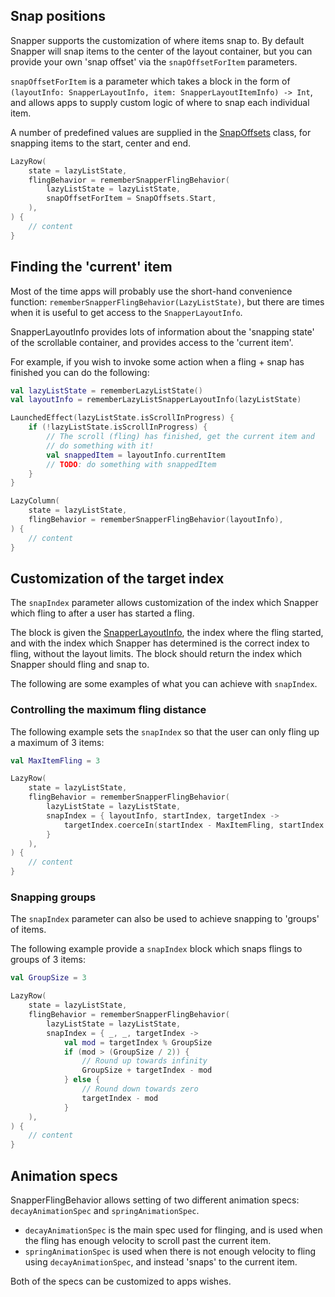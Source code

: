 
## Snap positions

Snapper supports the customization of where items snap to. By default Snapper will snap
items to the center of the layout container, but you can provide your own 'snap offset' via
the `snapOffsetForItem` parameters.

`snapOffsetForItem` is a parameter which takes a block in the form of `(layoutInfo: SnapperLayoutInfo, item: SnapperLayoutItemInfo) -> Int`,
and allows apps to supply custom logic of where to snap each individual item.

A number of predefined values are supplied in the [SnapOffsets](../api/lib/dev.chrisbanes.snapper/-snap-offsets/) class,
for snapping items to the start, center and end.

``` kotlin
LazyRow(
    state = lazyListState,
    flingBehavior = rememberSnapperFlingBehavior(
        lazyListState = lazyListState,
        snapOffsetForItem = SnapOffsets.Start,
    ),
) {
    // content
}
```

## Finding the 'current' item

Most of the time apps will probably use the short-hand convenience function: 
`rememberSnapperFlingBehavior(LazyListState)`, but there are times when
it is useful to get access to the `SnapperLayoutInfo`.

SnapperLayoutInfo provides lots of information about the 'snapping state' of 
the scrollable container, and provides access to the 'current item'.

For example, if you wish to invoke some action when a fling + snap has finished
you can do the following:

``` kotlin
val lazyListState = rememberLazyListState()
val layoutInfo = rememberLazyListSnapperLayoutInfo(lazyListState)

LaunchedEffect(lazyListState.isScrollInProgress) {
    if (!lazyListState.isScrollInProgress) {
        // The scroll (fling) has finished, get the current item and
        // do something with it!
        val snappedItem = layoutInfo.currentItem
        // TODO: do something with snappedItem
    }
}

LazyColumn(
    state = lazyListState,
    flingBehavior = rememberSnapperFlingBehavior(layoutInfo),
) {
    // content
}
```

## Customization of the target index

The `snapIndex` parameter allows customization of the index which Snapper which fling to
after a user has started a fling.

The block is given the [SnapperLayoutInfo][snapperlayoutinfo], the index where the fling started, and
with the index which Snapper has determined is the correct index to fling, without the layout limits. 
The block should return the index which Snapper should fling and snap to.

The following are some examples of what you can achieve with `snapIndex`.

### Controlling the maximum fling distance

The following example sets the `snapIndex` so that the user can only fling up a maximum of 3 items:

``` kotlin
val MaxItemFling = 3

LazyRow(
    state = lazyListState,
    flingBehavior = rememberSnapperFlingBehavior(
        lazyListState = lazyListState,
        snapIndex = { layoutInfo, startIndex, targetIndex ->
            targetIndex.coerceIn(startIndex - MaxItemFling, startIndex + MaxItemFling)
        }
    ),
) {
    // content
}
```

### Snapping groups

The `snapIndex` parameter can also be used to achieve snapping to 'groups' of items.

The following example provide a `snapIndex` block which snaps flings to groups of 3 items:

``` kotlin
val GroupSize = 3

LazyRow(
    state = lazyListState,
    flingBehavior = rememberSnapperFlingBehavior(
        lazyListState = lazyListState,
        snapIndex = { _, _, targetIndex ->
            val mod = targetIndex % GroupSize
            if (mod > (GroupSize / 2)) {
                // Round up towards infinity
                GroupSize + targetIndex - mod
            } else {
                // Round down towards zero
                targetIndex - mod
            }
    ),
) {
    // content
}
```

## Animation specs

SnapperFlingBehavior allows setting of two different animation specs: `decayAnimationSpec` and `springAnimationSpec`.

- `decayAnimationSpec` is the main spec used for flinging, and is used when the fling has enough velocity to scroll past
the current item.
- `springAnimationSpec` is used when there is not enough velocity to fling using `decayAnimationSpec`, and instead 'snaps'
to the current item.

Both of the specs can be customized to apps wishes.

  [snapperlayoutinfo]: ../api/lib/dev.chrisbanes.snapper/-snapper-layout-info/
  [rememberlazylistsnapperlayoutinfo]: ../api/lib/dev.chrisbanes.snapper/remember-lazy-list-snapper-layout-info.html